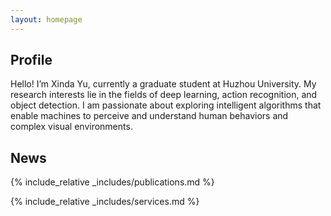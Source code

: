 ```yaml
---
layout: homepage
---
```

## Profile

Hello! I’m Xinda Yu, currently a graduate student at Huzhou University.
My research interests lie in the fields of deep learning, action recognition, and object detection.
I am passionate about exploring intelligent algorithms that enable machines to perceive and understand human behaviors and complex visual environments.

## News

{% include_relative _includes/publications.md %}

{% include_relative _includes/services.md %}
